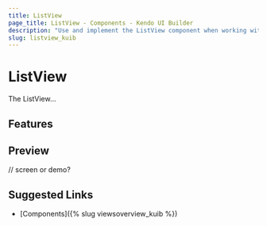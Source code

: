 ```yaml
---
title: ListView
page_title: ListView - Components - Kendo UI Builder
description: "Use and implement the ListView component when working with the Kendo UI Builder tool for creating and managing Angular and AngularJS-based web applications."
slug: listview_kuib
---
```


# ListView

The ListView...

## Features


## Preview

// screen or demo?

## Suggested Links

* [Components]({% slug viewsoverview_kuib %})
